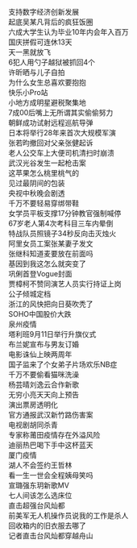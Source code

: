 支持数字经济创新发展  
起底吴某凡背后的疯狂饭圈  
六成大学生认为毕业10年内会年入百万  
国庆拼假可连休13天  
天一黑就放飞  
6犯人用勺子越狱被抓回4个  
许昕晒与儿子自拍  
为什么女生总喜欢要抱抱  
快乐小Pro站  
小地方成明星避税聚集地  
7成00后嘴上无所谓其实偷偷努力  
朝鲜成功试射远程巡航导弹  
日本将举行28年来首次大规模军演  
张若昀撤回对父亲张健起诉  
老人公交车上大便司机清扫时崩溃  
武汉光谷发生一起枪击案  
这苹果怎么桃里桃气的  
见过最阴间的包装  
央视中秋晚会剧透  
千万不要轻易穿绑带鞋  
女学员平板支撑17分钟教官强制喊停  
67岁老人第4次考科目三车内晕倒  
特战队员照镜子34秒反向击灭烛火  
阿里女员工案张某妻子发文  
张继科知道麦要放在前面吗  
基因到我这怎么就突变了  
巩俐首登Vogue封面  
贾樟柯不赞同演艺人员实行持证上岗  
公子倾城定档  
浙江的风快把向日葵吹秃了  
SOHO中国股价大跌  
泉州疫情  
塔利班9月11日举行升旗仪式  
布兰妮宣布与男友订婚  
电影诛仙上映两周年  
国子监来了个女弟子片场欢乐NB症  
千万不要偷看猫咪洗澡  
杨芸晴刘逸云合作新歌  
无穷小亮天天向上预告  
演出票房透明化  
官方通报武汉新竹路伤害案  
电视剧胡同杀青  
专家称莆田疫情存在外溢风险  
迪丽热巴喝下手中这杯蓝天  
厦门疫情  
湖人不会签约王哲林  
看一生一世会全程姨母笑吗  
宣璐强东玥新歌MV  
七人间该怎么选床位  
直击超强台风灿都  
前美军无人机操作员说我的工作是杀人  
回收箱内的旧衣服去哪了  
记者直击台风灿都穿越舟山  

